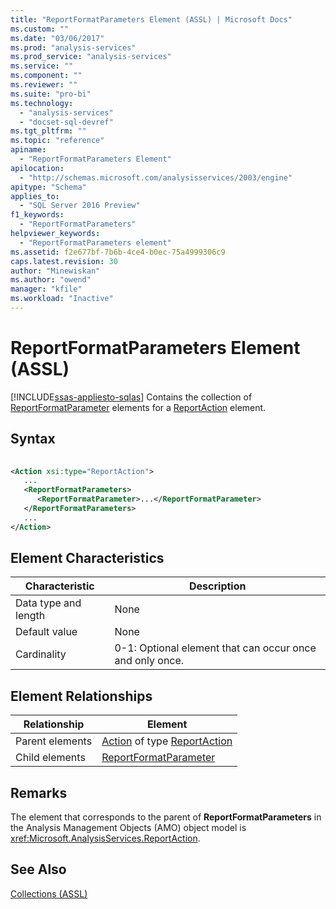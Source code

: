 ```yaml
---
title: "ReportFormatParameters Element (ASSL) | Microsoft Docs"
ms.custom: ""
ms.date: "03/06/2017"
ms.prod: "analysis-services"
ms.prod_service: "analysis-services"
ms.service: ""
ms.component: ""
ms.reviewer: ""
ms.suite: "pro-bi"
ms.technology: 
  - "analysis-services"
  - "docset-sql-devref"
ms.tgt_pltfrm: ""
ms.topic: "reference"
apiname: 
  - "ReportFormatParameters Element"
apilocation: 
  - "http://schemas.microsoft.com/analysisservices/2003/engine"
apitype: "Schema"
applies_to: 
  - "SQL Server 2016 Preview"
f1_keywords: 
  - "ReportFormatParameters"
helpviewer_keywords: 
  - "ReportFormatParameters element"
ms.assetid: f2e677bf-7b6b-4ce4-b0ec-75a4999306c9
caps.latest.revision: 30
author: "Minewiskan"
ms.author: "owend"
manager: "kfile"
ms.workload: "Inactive"
---
```

# ReportFormatParameters Element (ASSL)
[!INCLUDE[ssas-appliesto-sqlas](../../../includes/ssas-appliesto-sqlas.md)]
  Contains the collection of [ReportFormatParameter](../../../analysis-services/scripting/objects/reportformatparameter-element-asl.md) elements for a [ReportAction](../../../analysis-services/scripting/data-type/reportaction-data-type-assl.md) element.  
  
## Syntax  
  
```xml  
  
<Action xsi:type="ReportAction">  
   ...  
   <ReportFormatParameters>  
      <ReportFormatParameter>...</ReportFormatParameter>  
   </ReportFormatParameters>  
   ...  
</Action>  
```  
  
## Element Characteristics  
  
|Characteristic|Description|  
|--------------------|-----------------|  
|Data type and length|None|  
|Default value|None|  
|Cardinality|0-1: Optional element that can occur once and only once.|  
  
## Element Relationships  
  
|Relationship|Element|  
|------------------|-------------|  
|Parent elements|[Action](../../../analysis-services/scripting/objects/action-element-assl.md) of type [ReportAction](../../../analysis-services/scripting/data-type/reportaction-data-type-assl.md)|  
|Child elements|[ReportFormatParameter](../../../analysis-services/scripting/objects/reportformatparameter-element-asl.md)|  
  
## Remarks  
 The element that corresponds to the parent of **ReportFormatParameters** in the Analysis Management Objects (AMO) object model is <xref:Microsoft.AnalysisServices.ReportAction>.  
  
## See Also  
 [Collections &#40;ASSL&#41;](../../../analysis-services/scripting/collections/collections-assl.md)  
  
  
